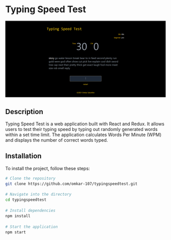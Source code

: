 # Typing Speed Test

![Typing Speed Test Image](/public/img.png)

## Description

Typing Speed Test is a web application built with React and Redux. It allows users to test their typing speed by typing out randomly generated words within a set time limit. The application calculates Words Per Minute (WPM) and displays the number of correct words typed.

## Installation

To install the project, follow these steps:

```bash
# Clone the repository
git clone https://github.com/omkar-107/typingspeedtest.git

# Navigate into the directory
cd typingspeedtest

# Install dependencies
npm install

# Start the application
npm start